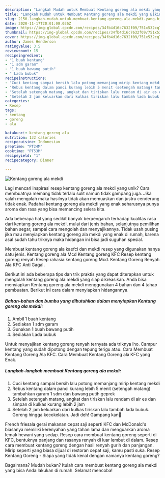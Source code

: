 ```yaml
---
description: "Langkah Mudah untuk Membuat Kentang goreng ala mekdi yang Bikin Ngiler"
title: "Langkah Mudah untuk Membuat Kentang goreng ala mekdi yang Bikin Ngiler"
slug: 2150-langkah-mudah-untuk-membuat-kentang-goreng-ala-mekdi-yang-bikin-ngiler
date: 2020-11-17T20:01:00.036Z
image: https://img-global.cpcdn.com/recipes/34fb4d16c7632f09/751x532cq70/kentang-goreng-ala-mekdi-foto-resep-utama.jpg
thumbnail: https://img-global.cpcdn.com/recipes/34fb4d16c7632f09/751x532cq70/kentang-goreng-ala-mekdi-foto-resep-utama.jpg
cover: https://img-global.cpcdn.com/recipes/34fb4d16c7632f09/751x532cq70/kentang-goreng-ala-mekdi-foto-resep-utama.jpg
author: James Henderson
ratingvalue: 3.5
reviewcount: 15
recipeingredient:
- "1 buah kentang"
- "1 sdm garam"
- "1 buah bawang putih"
- " Lada bubuk"
recipeinstructions:
- "Cuci kentang sampai bersih lalu potong memanjang mirip kentang mekdi"
- "Rebus kentang dalam panci kurang lebih 5 menit (setengah matang) tambahkan garam 1 sdm dan bawang putih geprek"
- "Setelah setengah matang, angkat dan tiriskan lalu rendam di air es dan simpan di kulkas kurang lebih 2 jam"
- "Setelah 2 jam keluarkan dari kulkas tiriskan lalu tambah lada bubuk. Goreng hingga kecokelatan. Jadi deh! Gampang kan🥰"
categories:
- Resep
tags:
- kentang
- goreng
- ala

katakunci: kentang goreng ala 
nutrition: 132 calories
recipecuisine: Indonesian
preptime: "PT24M"
cooktime: "PT53M"
recipeyield: "1"
recipecategory: Dinner

---
```



![Kentang goreng ala mekdi](https://img-global.cpcdn.com/recipes/34fb4d16c7632f09/751x532cq70/kentang-goreng-ala-mekdi-foto-resep-utama.jpg)

Lagi mencari inspirasi resep kentang goreng ala mekdi yang unik? Cara membuatnya memang tidak terlalu sulit namun tidak gampang juga. Jika salah mengolah maka hasilnya tidak akan memuaskan dan justru cenderung tidak enak. Padahal kentang goreng ala mekdi yang enak seharusnya punya aroma dan rasa yang bisa memancing selera kita.

Ada beberapa hal yang sedikit banyak berpengaruh terhadap kualitas rasa dari kentang goreng ala mekdi, mulai dari jenis bahan, selanjutnya pemilihan bahan segar, sampai cara mengolah dan menyajikannya. Tidak usah pusing jika mau menyiapkan kentang goreng ala mekdi yang enak di rumah, karena asal sudah tahu triknya maka hidangan ini bisa jadi suguhan spesial.

Membuat kentang goreng ala kaefci dan mekdi resep yang digunakan hanya satu jenis. Kentang goreng ala Mcd Kentang goreng KFC Resep kentang goreng renyah Resep rahasia kentang goreng Mcd. Kentang Goreng Renyah Ala KFC Anti Gagal.


Berikut ini ada beberapa tips dan trik praktis yang dapat diterapkan untuk mengolah kentang goreng ala mekdi yang siap dikreasikan. Anda bisa menyiapkan Kentang goreng ala mekdi menggunakan 4 bahan dan 4 tahap pembuatan. Berikut ini cara dalam menyiapkan hidangannya.

<!--inarticleads1-->

##### Bahan-bahan dan bumbu yang dibutuhkan dalam menyiapkan Kentang goreng ala mekdi:

1. Ambil 1 buah kentang
1. Sediakan 1 sdm garam
1. Gunakan 1 buah bawang putih
1. Sediakan  Lada bubuk


Untuk menyajikan kentang goreng renyah ternyata ada triknya lho. Campur kentang yang sudah dipotong dengan tepung terigu atau. Cara Membuat Kentang Goreng Ala KFC. Cara Membuat Kentang Goreng ala KFC yang Enak. 

<!--inarticleads2-->

##### Langkah-langkah membuat Kentang goreng ala mekdi:

1. Cuci kentang sampai bersih lalu potong memanjang mirip kentang mekdi
1. Rebus kentang dalam panci kurang lebih 5 menit (setengah matang) tambahkan garam 1 sdm dan bawang putih geprek
1. Setelah setengah matang, angkat dan tiriskan lalu rendam di air es dan simpan di kulkas kurang lebih 2 jam
1. Setelah 2 jam keluarkan dari kulkas tiriskan lalu tambah lada bubuk. Goreng hingga kecokelatan. Jadi deh! Gampang kan🥰


French friesala gerai makanan cepat saji seperti KFC dan McDonald&#39;s biasanya memiliki kerenyahan yang tahan lama dan menguarkan aroma lemak hewani yang sedap. Resep cara membuat kentang goreng seperti di KFC, bentuknya panjang dan rasanya renyah di luar lembut di dalam. Resep cara membuat kentang goreng dengan hasil renyah gurih dan panjangan. Mirip seperti yang biasa dijual di restoran cepat saji, kamu pasti suka. Resep Kentang Goreng - Siapa yang tidak kenal dengan namanya kentang goreng? 

Bagaimana? Mudah bukan? Itulah cara membuat kentang goreng ala mekdi yang bisa Anda lakukan di rumah. Selamat mencoba!
